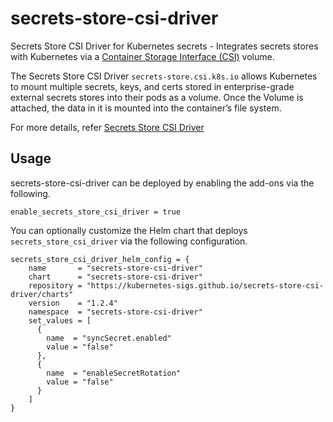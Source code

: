 # secrets-store-csi-driver

Secrets Store CSI Driver for Kubernetes secrets - Integrates secrets stores with Kubernetes via a [Container Storage Interface (CSI)](https://kubernetes-csi.github.io/docs/) volume.

The Secrets Store CSI Driver `secrets-store.csi.k8s.io` allows Kubernetes to mount multiple secrets, keys, and certs stored in enterprise-grade external secrets stores into their pods as a volume. Once the Volume is attached, the data in it is mounted into the container’s file system.

For more details, refer [Secrets Store CSI Driver](https://secrets-store-csi-driver.sigs.k8s.io/)

## Usage

secrets-store-csi-driver can be deployed by enabling the add-ons via the following.

```hcl
enable_secrets_store_csi_driver = true
```

You can optionally customize the Helm chart that deploys `secrets_store_csi_driver` via the following configuration.

```hcl
secrets_store_csi_driver_helm_config = {
    name       = "secrets-store-csi-driver"
    chart      = "secrets-store-csi-driver"
    repository = "https://kubernetes-sigs.github.io/secrets-store-csi-driver/charts"
    version    = "1.2.4"
    namespace  = "secrets-store-csi-driver"
    set_values = [
      {
        name  = "syncSecret.enabled"
        value = "false"
      },
      {
        name  = "enableSecretRotation"
        value = "false"
      }
    ]
}
```
